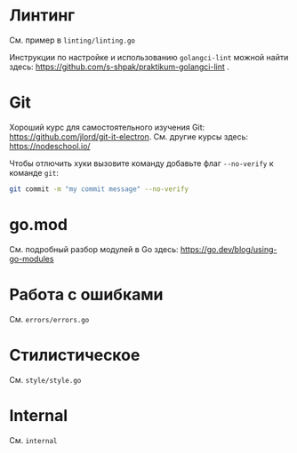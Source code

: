 # Линтинг

См. пример в `linting/linting.go`

Инструкции по настройке и использованию `golangci-lint` можной найти здесь: https://github.com/s-shpak/praktikum-golangci-lint .

# Git

Хороший курс для самостоятельного изучения Git: https://github.com/jlord/git-it-electron. См. другие курсы здесь: https://nodeschool.io/

Чтобы отлючить хуки вызовите команду добавьте флаг `--no-verify` к команде `git`:

```bash
git commit -m "my commit message" --no-verify
```

# go.mod

См. подробный разбор модулей в Go здесь: https://go.dev/blog/using-go-modules

# Работа с ошибками

См. `errors/errors.go`

# Стилистическое

См. `style/style.go`

# Internal

См. `internal`